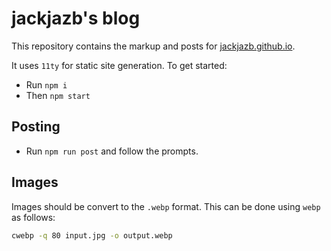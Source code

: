 # jackjazb's blog

This repository contains the markup and posts for [jackjazb.github.io](https://jackjazb.github.io).

It uses `11ty` for static site generation. To get started:

- Run `npm i`
- Then `npm start`

## Posting

- Run `npm run post` and follow the prompts.

## Images

Images should be convert to the `.webp` format. This can be done using `webp` as follows:

```sh
cwebp -q 80 input.jpg -o output.webp
```
